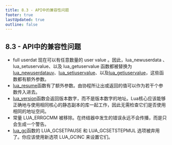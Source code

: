 ```yaml
---
title: 8.3 - API中的兼容性问题
footer: true
lastUpdated: true
outline: false
---
```

## 8.3 - API中的兼容性问题
* full userdat 现在可以有任意数量的 user value 。因此，lua_newuserdata 、lua_setuservalue、以及 lua_getuservalue 函数都被替换为[lua_newuserdatauv](#lua_newuserdatauv)、[lua_setiuservalue](#lua_setiuservalue)、以及[lua_getiuservalue](#lua_getiuservalue)，这些函数都有额外参数。
* [lua_resume](#lua_resume)函数有了额外参数。由协程所让出或返回的值可以作为若干个参数传入进去。
* [lua_version](#lua_version)函数会返回版本数字，而不是版本数字的地址。Lua核心应该能够正确地与使用相同核心的静态副本的库一起工作，因此无需检查它们是否使用相同的地址空间。
* 常量 LUA_ERRGCMM 被移除。在终结器中发生的错误永远不会传播，而是只会生成一个警告。
* [lua_gc](#lua_gc)函数的 LUA_GCSETPAUSE 和 LUA_GCSETSTEPMUL 选项被弃用了。你应该使用新选项 LUA_GCINC 来设置它们。
